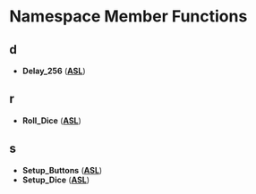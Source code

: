 
# Namespace Member Functions



## d

* **Delay\_256** ([**ASL**](namespaceASL.md))


## r

* **Roll\_Dice** ([**ASL**](namespaceASL.md))


## s

* **Setup\_Buttons** ([**ASL**](namespaceASL.md))
* **Setup\_Dice** ([**ASL**](namespaceASL.md))




